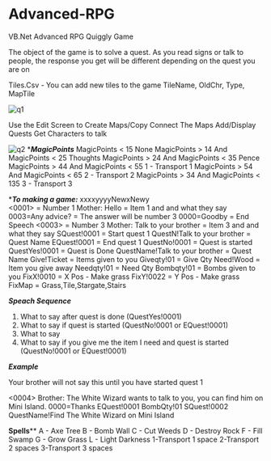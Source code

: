 # Advanced-RPG
VB.Net Advanced RPG
Quiggly Game

The object of the game is to solve a quest.
As you read signs or talk to people, the
response you get will be different
depending on the quest you are on

Tiles.Csv - You can add new tiles to the game
 TileName, OldChr, Type, MapTile
 
![q1](https://github.com/Billvbcode/Advanced-RPG/assets/74204458/b91984bf-1de7-45fa-ab3f-c0f25ce542d6)

 Use the Edit Screen to Create Maps/Copy
 Connect The Maps
 Add/Display Quests
 Get Characters to talk

 ![q2](https://github.com/Billvbcode/Advanced-RPG/assets/74204458/54c06e17-453a-4406-aab2-ede906e12851)
******MagicPoints***** 
MagicPoints < 15  None 
MagicPoints > 14 And MagicPoints < 25  Thoughts
MagicPoints > 24 And MagicPoints < 35  Pence 
MagicPoints > 44 And MagicPoints < 55  1 - Transport 1 
MagicPoints > 54 And MagicPoints < 65  2 - Transport 2 
MagicPoints > 34 And MagicPoints < 135 3 - Transport 3 

******To making a game:***** 
xxxxyyyyNewxNewy            
<0001>                           = Number 1
Mother: Hello                    = Item 1 and and what they say 
0003=Any advice?                 = The answer will be number 3
0000=Goodby                      = End Speech
<0003>                           = Number 3
Mother: Talk to your brother     = Item 3 and and what they say 
SQuest!0001                      = Start quest 1 
QuestN!Talk to your brother      = Quest Name
EQuest!0001                      = End quest 1 
QuestNo!0001                     = Quest is started
QuestYes!0001                    = Quest is Done
QuestName!Talk to your brother   = Quest Name
Give!Ticket                      = Items given to you 
Giveqty!01                       = Give Qty
Need!Wood                         = Item you give away 
Needqty!01                       = Need Qty
Bombqty!01                       = Bombs given to you
FixX!0010                        = X Pos - Make grass
FixY!0022                        = Y Pos - Make grass
FixMap                           = Grass,Tile,Stargate,Stairs

*********Speach Sequence*********
1) What to say after quest is done  (QuestYes!0001)
2) What to say if quest is started  (QuestNo!0001  or EQuest!0001)
3) What to say 
4) What to say if you give me the item I need and quest is started (QuestNo!0001  or EQuest!0001)

*********Example*********

Your brother will not say this until you have started quest 1

<0004>
Brother: The White Wizard wants to talk to you, you can find him on Mini Island.
0000=Thanks
EQuest!0001
BombQty!01
SQuest!0002
QuestName!Find The White Wizard on Mini Island  

********Spells**********
A - Axe Tree          B - Bomb Wall 
C - Cut Weeds         D - Destroy Rock
F - Fill Swamp        G - Grow Grass
L - Light Darkness    1-Transport 1 space
2-Transport 2 spaces  3-Transport 3 spaces
